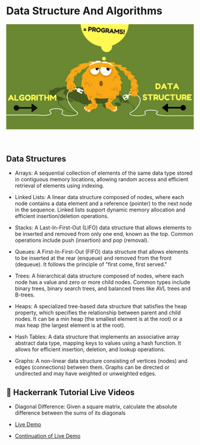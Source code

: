 # Data Structure And Algorithms
<div align="center">
  <img src="images/image.png" alt="data structure"/>
  <br/>
  <br/>
  <br/>
</div>

## Data Structures <a name="data-structure"></a>

- Arrays: A sequential collection of elements of the same data type stored in contiguous memory locations, allowing random access and efficient retrieval of elements using indexing.

- Linked Lists: A linear data structure composed of nodes, where each node contains a data element and a reference (pointer) to the next node in the sequence. Linked lists support dynamic memory allocation and efficient insertion/deletion operations.

- Stacks: A Last-In-First-Out (LIFO) data structure that allows elements to be inserted and removed from only one end, known as the top. Common operations include push (insertion) and pop (removal).

- Queues: A First-In-First-Out (FIFO) data structure that allows elements to be inserted at the rear (enqueue) and removed from the front (dequeue). It follows the principle of "first come, first served."

- Trees: A hierarchical data structure composed of nodes, where each node has a value and zero or more child nodes. Common types include binary trees, binary search trees, and balanced trees like AVL trees and B-trees.

- Heaps: A specialized tree-based data structure that satisfies the heap property, which specifies the relationship between parent and child nodes. It can be a min heap (the smallest element is at the root) or a max heap (the largest element is at the root).

- Hash Tables: A data structure that implements an associative array abstract data type, mapping keys to values using a hash function. It allows for efficient insertion, deletion, and lookup operations.

- Graphs: A non-linear data structure consisting of vertices (nodes) and edges (connections) between them. Graphs can be directed or undirected and may have weighted or unweighted edges.


## 🚀 Hackerrank Tutorial Live Videos <a name="live-demo"></a>

- Diagonal Difference: Given a square matrix, calculate the absolute difference between the sums of its diagonals
- [Live Demo](https://www.loom.com/share/9323eaf47ec34210930bbbf2fe367f78?sid=1daf348f-5f77-4dd6-b1c8-70f590603896)

- [Continuation of Live Demo](https://www.loom.com/share/5b3b7412d7b349dc8f0218617434d5d5?sid=79212e4b-2f63-48df-aafe-499a96c73034)

